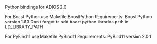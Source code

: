 Python bindings for ADIOS 2.0

For Boost Python use Makefile.BoostPython
Requirements:
Boost.Python version 1.63
Don't forget to add boost python libraries path in LD_LIBRARY_PATH



For PyBind11 use Makefile.PyBind11
Requirements:
PyBind11 version 2.0.1

